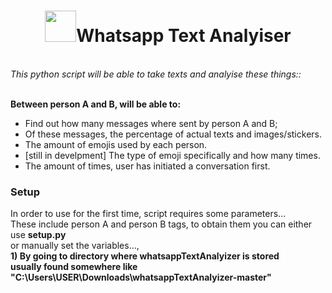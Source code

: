<center>
<h1><img id='what' src='https://www.stickpng.com/assets/images/580b57fcd9996e24bc43c543.png' width='50px' style='vertical-align: center;'>Whatsapp Text Analyiser</h1>
</center>
<br>
<em>This python script will be able to take texts and analyise these things::</em>

  <br><b>Between person A and B, will be able to:</b>
    <ul>
    <li> Find out how many messages where sent by person A and B;</li>
    <li> Of these messages, the percentage of actual texts and images/stickers.</li>
    <li> The amount of emojis used by each person.</li>
    <li> [still in develpment] The type of emoji specifically and how many times.</li>
    <li> The amount of times, user has initiated a conversation first.</li>
    </ul>
<h3>Setup</h3>
In order to use for the first time, script requires some parameters...<br>
These include person A and person B tags, to obtain them you can either use <b>setup.py</b><br>
or manually set the variables...,<br>
<b>1)<b/> By going to directory where <b>whatsappTextAnalyizer</b> is stored<br>
usually found somewhere like "C:\Users\USER\Downloads\whatsappTextAnalyizer-master"<br>

